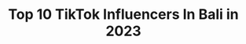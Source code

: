---
title: Top 10 TikTok Influencers In Bali in 2023
description: >-
  Find top TikTok influencers in Bali in 2023. Most popular hashtags: #fyp #duet #foryoupage #bali.
platform: TikTok
hits: 112
text_top: Identify the best TikTok accounts on inBeat.
text_bottom: Our platform aggregates 112 TikTok influencers like this in Bali, Indonesia for you to work with.
profiles:
  - username: "shantyjuliyani07"
    fullname: >-
      TTCS/THC.founder shanty
    bio: >-
      like aku pasti aku like balik
    location: "Indonesia"
    followers: 7270
    engagement: 4757
    commentsToLikes: 0.200257
    id: ckcpukc4fpqjf0j2377hnvw6z
    verified: false
    hashtags: ""
  - username: "akuocha"
    fullname: >-
      ocha
    bio: >-
      19 balinese business inq @ochamg (on line) 📩 ochamega03@gmail.com
    location: "Indonesia"
    followers: 2900000
    engagement: 1988
    commentsToLikes: 0.013997
    id: ckc1u5vjzydwb0j23n9nf4pcw
    verified: true
    hashtags: "#transition, #ichiocha, #transitioner, #effort"
  - username: "tyoragil1904"
    fullname: >-
      Tyo Ragil🇮🇩
    bio: >-
      📍Badung, BALI🌴 FOR MORE 👉DM Grub Wa 👇
    location: "Indonesia"
    followers: 24800
    engagement: 1784
    commentsToLikes: 0.072456
    id: ckavp1wmkzzdf0j23zm3r2qbo
    verified: false
    hashtags: "#winwithasmile, #jadiawsem, #awesomeisus, #foryoupage"
  - username: "ngakanbonchell"
    fullname: >-
      AJIK KABE🏝
    bio: >-
      🏠Gianyar, Bali Help 1K instagram Bantu 100k ges😭 ↘️Donasi seikhlasnya Bund↙️
    location: "Indonesia"
    followers: 85200
    engagement: 911
    commentsToLikes: 0.053486
    id: ckcopxcil72iq0j23fwmlyjzd
    verified: false
    hashtags: "#mobilelegends, #mobilelegendindonesia, #ngakanbonchell, #kaguratiktok"
  - username: "typmeup"
    fullname: >-
      Typo Queeen🎀
    bio: >-
      bALi h03/crackhead no in between For fun only<3
    location: "Indonesia"
    followers: 39200
    engagement: 1623
    commentsToLikes: 0.022425
    id: ckbqdfnm2zf5q0j23afdlpsho
    verified: false
    hashtags: "#duet, #gabutdoang"
  - username: "ayusheilani"
    fullname: >-
      Ayu Sheilani
    bio: >-
      📍Bali
    location: "Indonesia"
    followers: 12300
    engagement: 505
    commentsToLikes: 0.083850
    id: ckceiw74ardvs0j23zgf3fhvj
    verified: false
    hashtags: "#duet, #fyp, #boyfriendday"
  - username: "erilegas"
    fullname: >-
      Chill-Kid
    bio: >-
      Bali kid🏝 Just to busy having fun
    location: "Indonesia"
    followers: 38100
    engagement: 421
    commentsToLikes: 0.070399
    id: ckc8iwpqfcfqf0j232nib7qvg
    verified: false
    hashtags: "#sign, #aries, #foryou, #omnibuslaw"
  - username: "sptrakori_"
    fullname: >-
      sptrakori_
    bio: >-
      Bali🇮🇩 NANYAK LAGI LU! QNA NGAKAKK!!😭🤣 ⬇️Buruan cek sekarang⬇️
    location: "Indonesia"
    followers: 1600000
    engagement: 1889
    commentsToLikes: 0.012450
    id: ckc8vz2mzj5nd0j230vzcn62m
    verified: false
    hashtags: "#canrelate, #fyp, #foryou, #foryoupage"
  - username: "dikaagans__"
    fullname: >-
      Dikaaaa
    bio: >-
      Gianyar-Bali 🇮🇩 ig :: @Dika_958
    location: "Indonesia"
    followers: 18800
    engagement: 1342
    commentsToLikes: 0.054982
    id: ckbkpyramk6vh0j23wna6izbq
    verified: false
    hashtags: "#fypbali, #zoommyface, #dc, #dct"
  - username: "dr.mariojohan"
    fullname: >-
      dr.Joee
    bio: >-
      🇮🇩 Bali Health & Relationship Business Inquiry DM IG @joeandzie
    location: "Indonesia"
    followers: 145800
    engagement: 840
    commentsToLikes: 0.028421
    id: ckc3dxkofz6bv0j231wxmgj9k
    verified: false
    hashtags: "#samasamabelajar, #duet, #tiktokpintar, #kisahmistis"
---